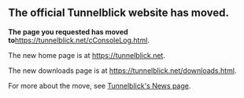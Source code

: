 ## The official Tunnelblick website has moved. ##

**The page you requested has moved to**<a href='https://tunnelblick.net/cConsoleLog.html'><a href='https://tunnelblick.net/cConsoleLog.html'>https://tunnelblick.net/cConsoleLog.html</a></a>.

The new home page is at <a href='https://tunnelblick.net'><a href='https://tunnelblick.net'>https://tunnelblick.net</a></a>.

The new downloads page is at <a href='https://tunnelblick.net/downloads.html'><a href='https://tunnelblick.net/downloads.html'>https://tunnelblick.net/downloads.html</a></a>.

For more about the move, see <a href='https://tunnelblick.net/cNews.html#2015-07-23'>Tunnelblick's News page</a>.
